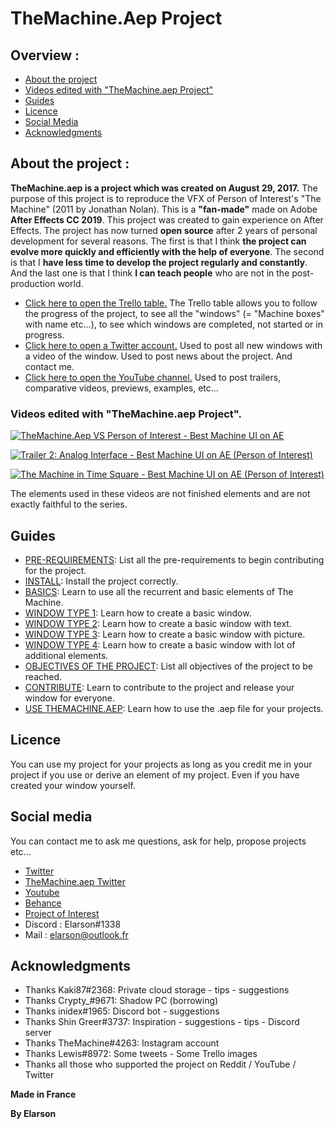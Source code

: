 # TheMachine.Aep Project

## Overview :

- [About the project](https://github.com/Elarson31/TheMachine.Aep-Project#about-the-project-)
- [Videos edited with "TheMachine.aep Project"](https://github.com/Elarson31/TheMachine.Aep-Project#videos-edited-with-themachineaep-project)
- [Guides](https://github.com/Elarson31/TheMachine.Aep-Project#guides)
- [Licence](https://github.com/Elarson31/TheMachine.Aep-Project#licence)
- [Social Media](https://github.com/Elarson31/TheMachine.aep-Project#social-media)
- [Acknowledgments](https://github.com/Elarson31/TheMachine.aep-Project#acknowledgments)

## About the project :
  **TheMachine.aep is a project which was created on August 29, 2017.** The purpose of this project is to reproduce the VFX of Person of Interest's "The Machine" (2011 by Jonathan Nolan). This is a **"fan-made"** made on Adobe **After Effects CC 2019**. This project was created to gain experience on After Effects. The project has now turned **open source** after 2 years of personal development for several reasons. The first is that I think **the project can evolve more quickly and efficiently with the help of everyone**. The second is that I **have less time to develop the project regularly and constantly**. And the last one is that I think **I can teach people** who are not in the post-production world.

- [Click here to open the Trello table.](http://bit.ly/2kLV4TU) The Trello table allows you to follow the progress of the project, to see all the "windows" (= "Machine boxes" with name etc...), to see which windows are completed, not started or in progress.
- [Click here to open a Twitter account.](http://bit.ly/2kgbzY0) Used to post all new windows with a video of the window. Used to post news about the project. And contact me.
- [Click here to open the YouTube channel.](http://bit.ly/2miAJWJ) Used to post trailers, comparative videos, previews, examples, etc...

### Videos edited with "TheMachine.aep Project".
[![TheMachine.Aep VS Person of Interest - Best Machine UI on AE](https://video-to-markdown.netlify.com/.netlify/functions/image?url=https%3A%2F%2Fwww.youtube.com%2Fwatch%3Fv%3DcXoLtMBlLkM)](https://www.youtube.com/watch?v=cXoLtMBlLkM "TheMachine.Aep VS Person of Interest - Best Machine UI on AE")

[![Trailer 2: Analog Interface - Best Machine UI on AE (Person of Interest)](https://video-to-markdown.netlify.com/.netlify/functions/image?url=https%3A%2F%2Fwww.youtube.com%2Fwatch%3Fv%3DnSSgHHyqp-w)](https://www.youtube.com/watch?v=nSSgHHyqp-w "Trailer 2: Analog Interface - Best Machine UI on AE (Person of Interest)")

[![The Machine in Time Square - Best Machine UI on AE (Person of Interest)](https://video-to-markdown.netlify.com/.netlify/functions/image?url=https%3A%2F%2Fwww.youtube.com%2Fwatch%3Fv%3DH5XdqFzLxRQ)](https://www.youtube.com/watch?v=H5XdqFzLxRQ "The Machine in Time Square - Best Machine UI on AE (Person of Interest)")

The elements used in these videos are not finished elements and are not exactly faithful to the series. 

## Guides

- [PRE-REQUIREMENTS](https://github.com/Elarson31/TheMachine.aep-Project/blob/master/Guides/Pre-requirements.md): List all the pre-requirements to begin contributing for the project.
- [INSTALL](): Install the project correctly.
- [BASICS](): Learn to use all the recurrent and basic elements of The Machine.
- [WINDOW TYPE 1](): Learn how to create a basic window.
- [WINDOW TYPE 2](): Learn how to create a basic window with text.
- [WINDOW TYPE 3](): Learn how to create a basic window with picture.
- [WINDOW TYPE 4](): Learn how to create a basic window with lot of additional elements.
- [OBJECTIVES OF THE PROJECT](): List all objectives of the project to be reached.
- [CONTRIBUTE](): Learn to contribute to the project and release your window for everyone.
- [USE THEMACHINE.AEP](): Learn how to use the .aep file for your projects.

## Licence
You can use my project for your projects as long as you credit me in your project if you use or derive an element of my project. Even if you have created your window yourself.

## Social media
You can contact me to ask me questions, ask for help, propose projects etc...
- [Twitter](https://twitter.com/Elarson_)
- [TheMachine.aep Twitter](https://twitter.com/TheMachine_aep)
- [Youtube](https://www.youtube.com/channel/UCxtnba6n4iMFFZ_k2ld2LRA)
- [Behance](https://www.behance.net/elarson_)
- [Project of Interest](https://thornhill-utilities.com/)
- Discord : Elarson#1338
- Mail : elarson@outlook.fr

## Acknowledgments
- Thanks Kaki87#2368: Private cloud storage - tips - suggestions
- Thanks Crypty_#9671: Shadow PC (borrowing)
- Thanks inidex#1965: Discord bot - suggestions
- Thanks Shin Greer#3737: Inspiration - suggestions - tips - Discord server
- Thanks TheMachine#4263: Instagram account
- Thanks Lewis#8972: Some tweets - Some Trello images
- Thanks all those who supported the project on Reddit / YouTube / Twitter


**Made in France**

**By Elarson**

